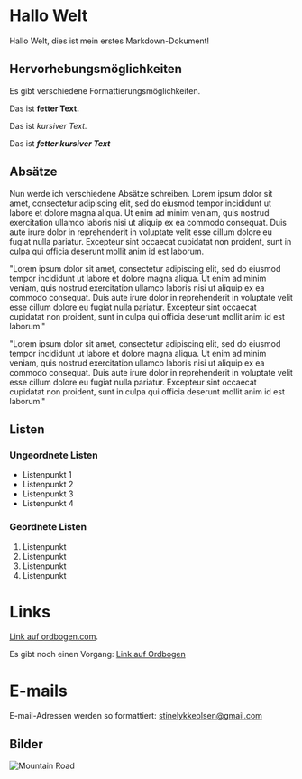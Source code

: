 # Hallo Welt

Hallo Welt, dies ist mein erstes Markdown-Dokument!

## Hervorhebungsmöglichkeiten

Es gibt verschiedene Formattierungsmöglichkeiten.

Das ist **fetter Text.**

Das ist *kursiver Text.*

Das ist ***fetter kursiver Text***

## Absätze

Nun werde ich verschiedene Absätze schreiben. 
Lorem ipsum dolor sit amet, consectetur adipiscing elit, sed do eiusmod tempor incididunt ut labore et dolore magna aliqua. Ut enim ad minim veniam, quis nostrud exercitation ullamco laboris nisi ut aliquip ex ea commodo consequat. Duis aute irure dolor in reprehenderit in voluptate velit esse cillum dolore eu fugiat nulla pariatur. Excepteur sint occaecat cupidatat non proident, sunt in culpa qui officia deserunt mollit anim id est laborum.

"Lorem ipsum dolor sit amet, consectetur adipiscing elit, sed do eiusmod tempor incididunt ut labore et dolore magna aliqua. Ut enim ad minim veniam, quis nostrud exercitation ullamco laboris nisi ut aliquip ex ea commodo consequat. Duis aute irure dolor in reprehenderit in voluptate velit esse cillum dolore eu fugiat nulla pariatur. Excepteur sint occaecat cupidatat non proident, sunt in culpa qui officia deserunt mollit anim id est laborum."

"Lorem ipsum dolor sit amet, consectetur adipiscing elit, sed do eiusmod tempor incididunt ut labore et dolore magna aliqua. Ut enim ad minim veniam, quis nostrud exercitation ullamco laboris nisi ut aliquip ex ea commodo consequat. Duis aute irure dolor in reprehenderit in voluptate velit esse cillum dolore eu fugiat nulla pariatur. Excepteur sint occaecat cupidatat non proident, sunt in culpa qui officia deserunt mollit anim id est laborum."

## Listen
### Ungeordnete Listen

- Listenpunkt 1
- Listenpunkt 2
- Listenpunkt 3
- Listenpunkt 4

### Geordnete Listen

1. Listenpunkt 
2. Listenpunkt
3. Listenpunkt
4. Listenpunkt


# Links
[Link auf ordbogen.com](https://www.ordbogen.com/da/#/). 

Es gibt noch einen Vorgang: [Link auf Ordbogen][1]

# E-mails
E-mail-Adressen werden so formattiert: <stinelykkeolsen@gmail.com>

[1]: https://ordbogen.com "ordbogen.com"

## Bilder

 ![Mountain Road]


 [Mountain road]:https://pixabay.com/get/g9483ecfc4d13ae868fde67addfa0a536b23b12832a1d7601e292517b7e325951d790b171df227fc5985bdcf18199fa3dc41a53bf596948ccd6519fb29f35e9ce1b98b8e4a73cb3026dd670e4c6e37b60_640.jpg "Berge"
